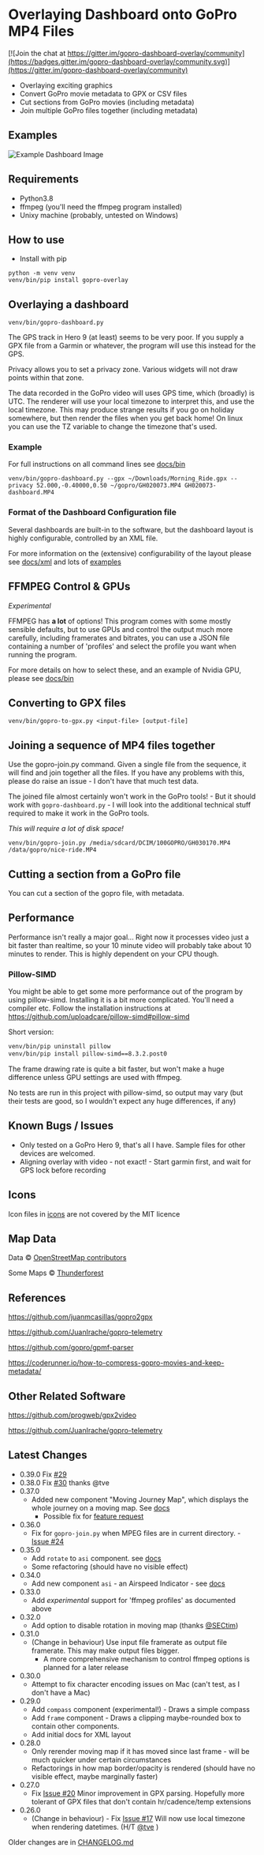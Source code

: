 # Overlaying Dashboard onto GoPro MP4 Files

[![Join the chat at https://gitter.im/gopro-dashboard-overlay/community](https://badges.gitter.im/gopro-dashboard-overlay/community.svg)](https://gitter.im/gopro-dashboard-overlay/community)

- Overlaying exciting graphics
- Convert GoPro movie metadata to GPX or CSV files
- Cut sections from GoPro movies (including metadata)
- Join multiple GoPro files together (including metadata)

## Examples

![Example Dashboard Image](examples/2021-09-22-example.png)

## Requirements

- Python3.8
- ffmpeg (you'll need the ffmpeg program installed)
- Unixy machine (probably, untested on Windows)

## How to use

- Install with pip

```shell
python -m venv venv
venv/bin/pip install gopro-overlay
```

## Overlaying a dashboard

```shell
venv/bin/gopro-dashboard.py
```

The GPS track in Hero 9 (at least) seems to be very poor. If you supply a GPX file from a Garmin or whatever, the
program will use this instead for the GPS.

Privacy allows you to set a privacy zone. Various widgets will not draw points within that zone.

The data recorded in the GoPro video will uses GPS time, which (broadly) is UTC. The renderer will use your local
timezone to interpret this, and use the local timezone. This may produce strange results if you go on holiday somewhere,
but then render the files when you get back home! On linux you can use the TZ variable to change the timezone that's
used.

### Example

For full instructions on all command lines see [docs/bin](docs/bin)

```shell
venv/bin/gopro-dashboard.py --gpx ~/Downloads/Morning_Ride.gpx --privacy 52.000,-0.40000,0.50 ~/gopro/GH020073.MP4 GH020073-dashboard.MP4
```

### Format of the Dashboard Configuration file

Several dashboards are built-in to the software, but the dashboard layout is highly configurable, controlled by an XML
file.

For more information on the (extensive) configurability of the layout please see [docs/xml](docs/xml) and lots
of [examples](docs/xml/examples/README.md)

## FFMPEG Control & GPUs

*Experimental*

FFMPEG has **a lot** of options! This program comes with some mostly sensible defaults, but to use GPUs and control the
output much more carefully, including framerates and bitrates, you can use a JSON file containing a number of 'profiles'
and select the profile you want when running the program.

For more details on how to select these, and an example of Nvidia GPU, please see [docs/bin](docs/bin)

## Converting to GPX files

```shell
venv/bin/gopro-to-gpx.py <input-file> [output-file]
```

## Joining a sequence of MP4 files together

Use the gopro-join.py command. Given a single file from the sequence, it will find and join together all the files. If
you have any problems with this, please do raise an issue - I don't have that much test data.

The joined file almost certainly won't work in the GoPro tools! - But it should work with `gopro-dashboard.py` - I will
look into the additional technical stuff required to make it work in the GoPro tools.

*This will require a lot of disk space!*

```shell
venv/bin/gopro-join.py /media/sdcard/DCIM/100GOPRO/GH030170.MP4 /data/gopro/nice-ride.MP4
```

## Cutting a section from a GoPro file

You can cut a section of the gopro file, with metadata.

## Performance

Performance isn't really a major goal... Right now it processes video just a bit faster than realtime, so your 10 minute
video will probably take about 10 minutes to render. This is highly dependent on your CPU though.

### Pillow-SIMD

You might be able to get some more performance out of the program by using pillow-simd. Installing it is a bit more
complicated. You'll need a compiler etc. Follow the installation instructions
at https://github.com/uploadcare/pillow-simd#pillow-simd

Short version:
```bash
venv/bin/pip uninstall pillow
venv/bin/pip install pillow-simd==8.3.2.post0
```
The frame drawing rate is quite a bit faster, but won't make a huge difference unless GPU settings are used with ffmpeg.

No tests are run in this project with pillow-simd, so output may vary (but their tests are good, so I wouldn't expect any huge differences, if any)


## Known Bugs / Issues

- Only tested on a GoPro Hero 9, that's all I have. Sample files for other devices are welcomed.
- Aligning overlay with video - not exact! - Start garmin first, and wait for GPS lock before recording

## Icons

Icon files in [icons](gopro_overlay/icons) are not covered by the MIT licence

## Map Data

Data © [OpenStreetMap contributors](http://www.openstreetmap.org/copyright)

Some Maps © [Thunderforest](http://www.thunderforest.com/)

## References

https://github.com/juanmcasillas/gopro2gpx

https://github.com/JuanIrache/gopro-telemetry

https://github.com/gopro/gpmf-parser

https://coderunner.io/how-to-compress-gopro-movies-and-keep-metadata/

## Other Related Software

https://github.com/progweb/gpx2video

https://github.com/JuanIrache/gopro-telemetry

## Latest Changes
- 0.39.0 Fix [#29](https://github.com/time4tea/gopro-dashboard-overlay/issues/29)  
- 0.38.0 Fix [#30](https://github.com/time4tea/gopro-dashboard-overlay/issues/30) thanks @tve 
- 0.37.0
  - Added new component "Moving Journey Map", which displays the whole journey on a moving map. See [docs](docs/xml/examples/06-moving-journey-map/README.md)
    - Possible fix for [feature request](https://github.com/time4tea/gopro-dashboard-overlay/issues/16) 
- 0.36.0
  - Fix for `gopro-join.py` when MPEG files are in current directory. - [Issue #24](https://github.com/time4tea/gopro-dashboard-overlay/issues/24)
- 0.35.0
  - Add `rotate` to `asi` component. see [docs](docs/xml/examples/07-air-speed-indicator)
  - Some refactoring (should have no visible effect)
- 0.34.0
  - Add new component `asi` - an Airspeed Indicator - see [docs](docs/xml/examples/07-air-speed-indicator)
- 0.33.0
  - Add *experimental* support for 'ffmpeg profiles' as documented above
- 0.32.0
    - Add option to disable rotation in moving map (thanks  [@SECtim](https://github.com/SECtim))
- 0.31.0
    - (Change in behaviour) Use input file framerate as output file framerate. This may make output files bigger.
        - A more comprehensive mechanism to control ffmpeg options is planned for a later release
- 0.30.0
    - Attempt to fix character encoding issues on Mac (can't test, as I don't have a Mac)
- 0.29.0
    - Add `compass` component (experimental!) - Draws a simple compass
    - Add `frame` component - Draws a clipping maybe-rounded box to contain other components.
    - Add initial docs for XML layout
- 0.28.0
    - Only rerender moving map if it has moved since last frame - will be much quicker under certain circumstances
    - Refactorings in how map border/opacity is rendered (should have no visible effect, maybe marginally faster)
- 0.27.0
    - Fix [Issue #20](https://github.com/time4tea/gopro-dashboard-overlay/issues/20) Minor improvement in GPX parsing.
      Hopefully more tolerant of GPX files that don't contain hr/cadence/temp extensions
- 0.26.0
    - (Change in behaviour) - Fix [Issue #17](https://github.com/time4tea/gopro-dashboard-overlay/issues/17) Will now
      use local timezone when rendering datetimes. (H/T [@tve](https://github.com/tve) )

Older changes are in [CHANGELOG.md](CHANGELOG.md)

